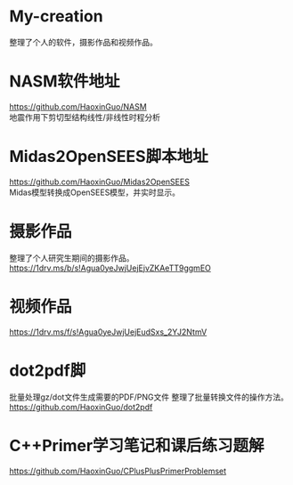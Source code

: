# My-creation
整理了个人的软件，摄影作品和视频作品。
# NASM软件地址
https://github.com/HaoxinGuo/NASM  
地震作用下剪切型结构线性/非线性时程分析
# Midas2OpenSEES脚本地址
https://github.com/HaoxinGuo/Midas2OpenSEES  
Midas模型转换成OpenSEES模型，并实时显示。
# 摄影作品
整理了个人研究生期间的摄影作品。  
https://1drv.ms/b/s!Agua0yeJwjUejEjvZKAeTT9ggmEO  
# 视频作品
https://1drv.ms/f/s!Agua0yeJwjUejEudSxs_2YJ2NtmV  
# dot2pdf脚
批量处理gz/dot文件生成需要的PDF/PNG文件 整理了批量转换文件的操作方法。  
https://github.com/HaoxinGuo/dot2pdf  
# C++Primer学习笔记和课后练习题解

https://github.com/HaoxinGuo/CPlusPlusPrimerProblemset


